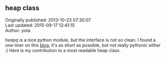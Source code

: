 ## heap class  
Originally published: 2013-10-23 07:30:07  
Last updated: 2015-09-17 12:41:15  
Author: yota   
  
*heapq* is a nice python module, but the interface is not so clean. I found a one-liner on this [blog](http://metapython.blogspot.de/2010/10/creating-heap-class-in-one-python-line.html), it's as short as possible, but not really pythonic either :) Here is my contribution to a most readable heap class.